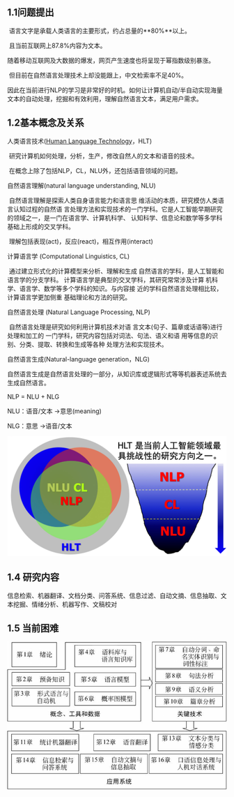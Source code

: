 ## 1.1问题提出
​	语言文字是承载人类语言的主要形式，约占总量的**80%**以上。

​	且当前互联网上87.8%内容为文本。

​	随着移动互联网及大数据的爆发，网页产生速度也将呈现于幂指数级别暴涨。

​	但目前在自然语言处理技术上却没能跟上，中文检索率不足40%。

​	因此在当前进行NLP的学习是非常好的时机。如何让计算机自动/半自动实现海量文本的自动处理，挖掘和有效利用，理解自然语言文本，满足用户需求。

## 1.2基本概念及关系

人类语言技术([Human Language Technology](https://www.wikiwand.com/en/Language_technology)，HLT)

​	研究计算机如何处理，分析，生产，修改自然人的文本和语音的技术。

​	在概念上除了包括NLP，CL，NLU外，还包括语音领域的问题。

自然语言理解(natural language understanding, NLU)

​	自然语言理解是探索人类自身语言能力和语言思 维活动的本质，研究模仿人类语言认知过程的自然语 言处理方法和实现技术的一门学科。它是人工智能早期研究的领域之一，是一门在语言学、计算机科学、 认知科学、信息论和数学等多学科基础上形成的交叉学科。

​	理解包括表现(act)，反应(react)，相互作用(interact)

计算语言学 (Computational Linguistics, CL) 

​	通过建立形式化的计算模型来分析、理解和生成 自然语言的学科，是人工智能和语言学的分支学科。 计算语言学是典型的交叉学科，其研究常常涉及计算 机科学、语言学、数学等多个学科的知识。与内容接 近的学科自然语言处理相比较，计算语言学更加侧重 基础理论和方法的研究。

自然语言处理 (Natural Language Processing, NLP)

​	自然语言处理是研究如何利用计算机技术对语 言文本(句子、篇章或话语等)进行处理和加工的 一门学科，研究内容包括对词法、句法、语义和语 用等信息的识别、分类、提取、转换和生成等各种 处理方法和实现技术。

自然语言生成(Natural-language generation，NLG) 

​	自然语言生成是自然语言处理的一部分，从知识库或逻辑形式等等机器表述系统去生成自然语言。

NLP = NLU + NLG

NLU：语音/文本  ->意思(meaning)

NLG：意思 ->语音/文本

![HLT关系](./imgs/HLT关系.jpg)

## 1.4 研究内容

​	信息检索、机器翻译、文档分类、问答系统、信息过滤、自动文摘、信息抽取、文本挖掘、情绪分析、机器写作、文稿校对

 ## 1.5 当前困难



![各章内容安排](./imgs/各章内容安排.png)